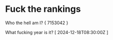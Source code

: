 # Fuck the rankings

Who the hell am I?
{ 7153042 }

What fucking year is it?
[ 2024-12-18T08:30:00Z ]
